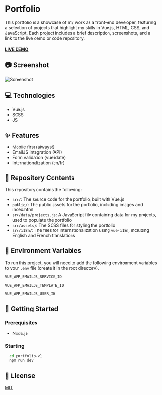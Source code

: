 
# Portfolio

This portfolio is a showcase of my work as a front-end developer, featuring a selection of projects that highlight my skills in Vue.js, HTML, CSS, and JavaScript. Each project includes a brief description, screenshots, and a link to the live demo or code repository.

#### [LIVE DEMO](https://ntalbot.dev)

## 📷 Screenshot

![Screenshot](https://i.imgur.com/Fn9h12D.png)


## 💻 Technologies

- Vue.js 
- SCSS
- JS


## ✨ Features

- Mobile first (always!)
- EmailJS integration (API)
- Form validation (vuelidate)
- Internationalization (en/fr)

## 📂 Repository Contents

This repository contains the following:

- `src/`: The source code for the portfolio, built with Vue.js
- `public/`: The public assets for the portfolio, including images and index.html
- `src/data/projects.js`: A JavaScript file containing data for my projects, used to populate the portfolio
- `src/assets/`: The SCSS files for styling the portfolio
- `src/i18n/`: The files for internationalization using `vue-i18n`, including English and French translations

## 💾 Environment Variables

To run this project, you will need to add the following environment variables to your `.env` file (create it in the root directory).

`VUE_APP_EMAILJS_SERVICE_ID`

`VUE_APP_EMAILJS_TEMPLATE_ID`

`VUE_APP_EMAILJS_USER_ID`

## 🚀 Getting Started
### Prerequisites
- Node.js

### Starting
```bash
  cd portfolio-v1
  npm run dev
```
    
## 📘 License

[MIT](https://choosealicense.com/licenses/mit/)

